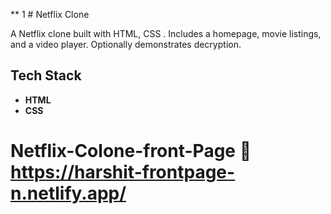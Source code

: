 
** 1 # Netflix Clone

A Netflix clone built with HTML, CSS . Includes a homepage, movie listings, and a video player. Optionally demonstrates decryption.

## Tech Stack

- **HTML**
- **CSS**
# Netflix-Colone-front-Page 🔗 https://harshit-frontpage-n.netlify.app/
